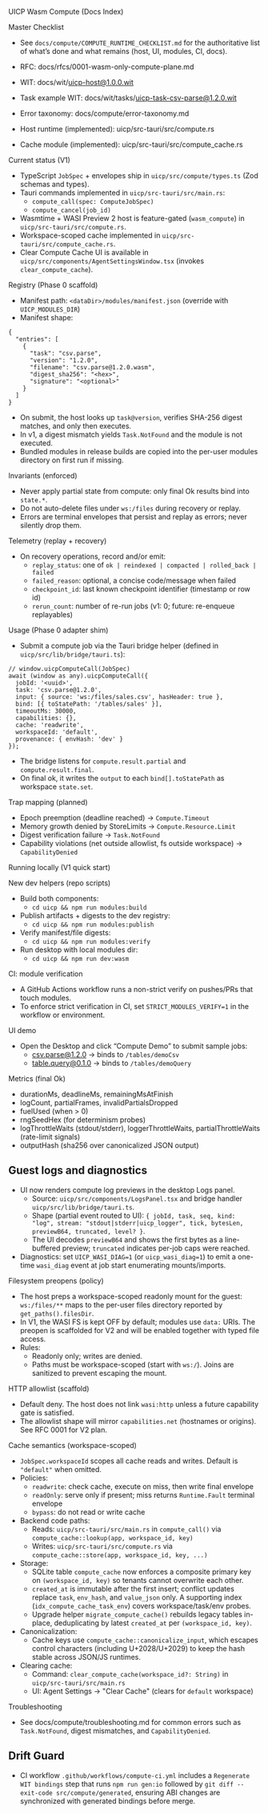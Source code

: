 UICP Wasm Compute (Docs Index)

Master Checklist
- See `docs/compute/COMPUTE_RUNTIME_CHECKLIST.md` for the authoritative list of what’s done and what remains (host, UI, modules, CI, docs).

- RFC: docs/rfcs/0001-wasm-only-compute-plane.md
- WIT: docs/wit/uicp-host@1.0.0.wit
- Task example WIT: docs/wit/tasks/uicp-task-csv-parse@1.2.0.wit
- Error taxonomy: docs/compute/error-taxonomy.md
- Host runtime (implemented): uicp/src-tauri/src/compute.rs
- Cache module (implemented): uicp/src-tauri/src/compute_cache.rs

Current status (V1)

- TypeScript `JobSpec` + envelopes ship in `uicp/src/compute/types.ts` (Zod schemas and types).
- Tauri commands implemented in `uicp/src-tauri/src/main.rs`:
  - `compute_call(spec: ComputeJobSpec)`
  - `compute_cancel(job_id)`
- Wasmtime + WASI Preview 2 host is feature-gated (`wasm_compute`) in `uicp/src-tauri/src/compute.rs`.
- Workspace-scoped cache implemented in `uicp/src-tauri/src/compute_cache.rs`.
- Clear Compute Cache UI is available in `uicp/src/components/AgentSettingsWindow.tsx` (invokes `clear_compute_cache`).

Registry (Phase 0 scaffold)

- Manifest path: `<dataDir>/modules/manifest.json` (override with `UICP_MODULES_DIR`)
- Manifest shape:

```
{
  "entries": [
    {
      "task": "csv.parse",
      "version": "1.2.0",
      "filename": "csv.parse@1.2.0.wasm",
      "digest_sha256": "<hex>",
      "signature": "<optional>"
    }
  ]
}
```

- On submit, the host looks up `task@version`, verifies SHA-256 digest matches, and only then executes.
- In v1, a digest mismatch yields `Task.NotFound` and the module is not executed.
- Bundled modules in release builds are copied into the per-user modules directory on first run if missing.

Invariants (enforced)

- Never apply partial state from compute: only final Ok results bind into `state.*`.
- Do not auto-delete files under `ws:/files` during recovery or replay.
- Errors are terminal envelopes that persist and replay as errors; never silently drop them.

Telemetry (replay + recovery)

- On recovery operations, record and/or emit:
  - `replay_status`: one of `ok | reindexed | compacted | rolled_back | failed`
  - `failed_reason`: optional, a concise code/message when failed
  - `checkpoint_id`: last known checkpoint identifier (timestamp or row id)
  - `rerun_count`: number of re-run jobs (v1: 0; future: re-enqueue replayables)

Usage (Phase 0 adapter shim)

- Submit a compute job via the Tauri bridge helper (defined in `uicp/src/lib/bridge/tauri.ts`):

```
// window.uicpComputeCall(JobSpec)
await (window as any).uicpComputeCall({
  jobId: '<uuid>',
  task: 'csv.parse@1.2.0',
  input: { source: 'ws:/files/sales.csv', hasHeader: true },
  bind: [{ toStatePath: '/tables/sales' }],
  timeoutMs: 30000,
  capabilities: {},
  cache: 'readwrite',
  workspaceId: 'default',
  provenance: { envHash: 'dev' }
});
```

- The bridge listens for `compute.result.partial` and `compute.result.final`.
- On final ok, it writes the `output` to each `bind[].toStatePath` as workspace `state.set`.

Trap mapping (planned)

- Epoch preemption (deadline reached) → `Compute.Timeout`
- Memory growth denied by StoreLimits → `Compute.Resource.Limit`
- Digest verification failure → `Task.NotFound`
- Capability violations (net outside allowlist, fs outside workspace) → `CapabilityDenied`

Running locally (V1 quick start)

New dev helpers (repo scripts)

- Build both components:
  - `cd uicp && npm run modules:build`
- Publish artifacts + digests to the dev registry:
  - `cd uicp && npm run modules:publish`
- Verify manifest/file digests:
  - `cd uicp && npm run modules:verify`
- Run desktop with local modules dir:
  - `cd uicp && npm run dev:wasm`

CI: module verification
- A GitHub Actions workflow runs a non-strict verify on pushes/PRs that touch modules.
- To enforce strict verification in CI, set `STRICT_MODULES_VERIFY=1` in the workflow or environment.

UI demo
- Open the Desktop and click “Compute Demo” to submit sample jobs:
  - csv.parse@1.2.0 → binds to `/tables/demoCsv`
  - table.query@0.1.0 → binds to `/tables/demoQuery`

Metrics (final Ok)

- durationMs, deadlineMs, remainingMsAtFinish
- logCount, partialFrames, invalidPartialsDropped
- fuelUsed (when > 0)
- rngSeedHex (for determinism probes)
- logThrottleWaits (stdout/stderr), loggerThrottleWaits, partialThrottleWaits (rate-limit signals)
- outputHash (sha256 over canonicalized JSON output)

Guest logs and diagnostics
-------------------------

- UI now renders compute log previews in the desktop Logs panel.
  - Source: `uicp/src/components/LogsPanel.tsx` and bridge handler `uicp/src/lib/bridge/tauri.ts`.
  - Shape (partial event routed to UI): `{ jobId, task, seq, kind: "log", stream: "stdout|stderr|uicp_logger", tick, bytesLen, previewB64, truncated, level? }`.
  - The UI decodes `previewB64` and shows the first bytes as a line-buffered preview; `truncated` indicates per-job caps were reached.
- Diagnostics: set `UICP_WASI_DIAG=1` (or `uicp_wasi_diag=1`) to emit a one-time `wasi_diag` event at job start enumerating mounts/imports.

Filesystem preopens (policy)

- The host preps a workspace-scoped readonly mount for the guest: `ws:/files/**` maps to the per-user files directory reported by `get_paths().filesDir`.
- In V1, the WASI FS is kept OFF by default; modules use `data:` URIs. The preopen is scaffolded for V2 and will be enabled together with typed file access.
- Rules:
  - Readonly only; writes are denied.
  - Paths must be workspace-scoped (start with `ws:/`). Joins are sanitized to prevent escaping the mount.

HTTP allowlist (scaffold)

- Default deny. The host does not link `wasi:http` unless a future capability gate is satisfied.
- The allowlist shape will mirror `capabilities.net` (hostnames or origins). See RFC 0001 for V2 plan.

Cache semantics (workspace-scoped)

- `JobSpec.workspaceId` scopes all cache reads and writes. Default is `"default"` when omitted.
- Policies:
  - `readwrite`: check cache, execute on miss, then write final envelope
  - `readOnly`: serve only if present; miss returns `Runtime.Fault` terminal envelope
  - `bypass`: do not read or write cache
- Backend code paths:
  - Reads: `uicp/src-tauri/src/main.rs` in `compute_call()` via `compute_cache::lookup(app, workspace_id, key)`
  - Writes: `uicp/src-tauri/src/compute.rs` via `compute_cache::store(app, workspace_id, key, ...)`
- Storage:
  - SQLite table `compute_cache` now enforces a composite primary key on `(workspace_id, key)` so tenants cannot overwrite each other.
  - `created_at` is immutable after the first insert; conflict updates replace `task`, `env_hash`, and `value_json` only. A supporting index (`idx_compute_cache_task_env`) covers workspace/task/env probes.
  - Upgrade helper `migrate_compute_cache()` rebuilds legacy tables in-place, deduplicating by latest `created_at` per `(workspace_id, key)`.
- Canonicalization:
  - Cache keys use `compute_cache::canonicalize_input`, which escapes control characters (including U+2028/U+2029) to keep the hash stable across JSON/JS runtimes.
- Clearing cache:
  - Command: `clear_compute_cache(workspace_id?: String)` in `uicp/src-tauri/src/main.rs`
  - UI: Agent Settings → "Clear Cache" (clears for `default` workspace)

Troubleshooting

- See docs/compute/troubleshooting.md for common errors such as `Task.NotFound`, digest mismatches, and `CapabilityDenied`.

Drift Guard
-----------

- CI workflow `.github/workflows/compute-ci.yml` includes a `Regenerate WIT bindings` step that runs `npm run gen:io` followed by `git diff --exit-code src/compute/generated`, ensuring ABI changes are synchronized with generated bindings before merge.
